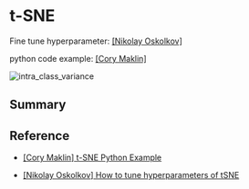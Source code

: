 
# t-SNE 



Fine tune hyperparameter: [[Nikolay Oskolkov]][How to tune hyperparameters of tSNE] 

python code example: [[Cory Maklin]][t-SNE Python Example]



![intra_class_variance](images/intra_class_variance.png)



## Summary












## Reference


* [t-SNE Python Example]: https://towardsdatascience.com/t-sne-python-example-1ded9953f26
[[Cory Maklin] t-SNE Python Example](https://towardsdatascience.com/t-sne-python-example-1ded9953f26)


* [How to tune hyperparameters of tSNE]: https://towardsdatascience.com/how-to-tune-hyperparameters-of-tsne-7c0596a18868
[[Nikolay Oskolkov] How to tune hyperparameters of tSNE](https://towardsdatascience.com/how-to-tune-hyperparameters-of-tsne-7c0596a18868)



